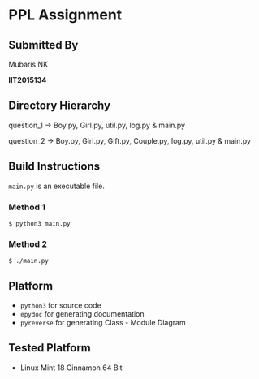 # PPL Assignment

## Submitted By

Mubaris NK

__IIT2015134__

## Directory Hierarchy

question_1 -> Boy.py, Girl.py, util.py, log.py & main.py

question_2 -> Boy.py, Girl.py, Gift.py, Couple.py, log.py, util.py & main.py

## Build Instructions

`main.py` is an executable file.

### Method 1

```
$ python3 main.py
```

### Method 2

```
$ ./main.py
```

## Platform

* `python3` for source code
* `epydoc` for generating documentation
* `pyreverse` for generating Class - Module Diagram

## Tested Platform

* Linux Mint 18 Cinnamon 64 Bit

